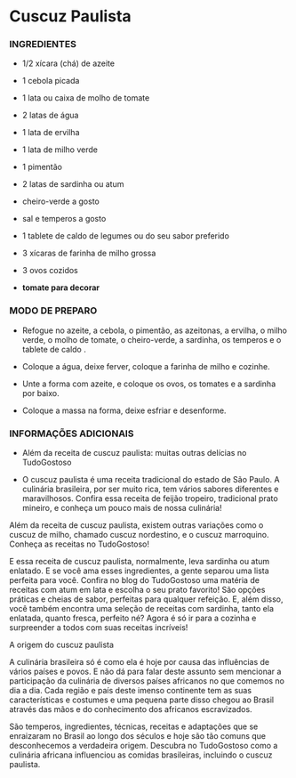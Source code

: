 # Cuscuz Paulista #

### INGREDIENTES ###
- 1/2 xícara (chá) de azeite
- 1 cebola picada
- 1 lata ou caixa de molho de tomate
- 2 latas de água
- 1 lata de ervilha
- 1 lata de milho verde
- 1 pimentão
- 2 latas de sardinha ou atum

- cheiro-verde a gosto
- sal e temperos a gosto

- 1 tablete de caldo de legumes ou do seu sabor preferido
- 3 xícaras de farinha de milho grossa
- 3 ovos cozidos
- **tomate para decorar**
 
 
### MODO DE PREPARO ###

- Refogue no azeite, a cebola, o pimentão, as azeitonas, a ervilha, o milho verde, o molho de tomate, o cheiro-verde, a sardinha, os temperos e o tablete de caldo .

- Coloque a água, deixe ferver, coloque a farinha de milho e cozinhe.

- Unte a forma com azeite, e coloque os ovos, os tomates e a sardinha por baixo.

- Coloque a massa na forma, deixe esfriar e desenforme.

### INFORMAÇÕES ADICIONAIS ###
- Além da receita de cuscuz paulista: muitas outras delícias no TudoGostoso
 

- O cuscuz paulista é uma receita tradicional do estado de São Paulo. A culinária brasileira, por ser muito rica, tem vários sabores diferentes e maravilhosos. Confira essa receita de feijão tropeiro, tradicional prato mineiro, e conheça um pouco mais de nossa culinária!

 

Além da receita de cuscuz paulista, existem outras variações como o cuscuz de milho, chamado cuscuz nordestino, e o cuscuz marroquino. Conheça as receitas no TudoGostoso!

 

E essa receita de cuscuz paulista, normalmente, leva sardinha ou atum enlatado. E se você ama esses ingredientes, a gente separou uma lista perfeita para você. Confira no blog do TudoGostoso uma matéria de receitas com atum em lata e escolha o seu prato favorito! São opções práticas e cheias de sabor, perfeitas para qualquer refeição. E, além disso, você também encontra uma seleção de receitas com sardinha, tanto ela enlatada, quanto fresca, perfeito né? Agora é só ir para a cozinha e surpreender a todos com suas receitas incríveis!

 

A origem do cuscuz paulista
 

A culinária brasileira só é como ela é hoje por causa das influências de vários países e povos. E não dá para falar deste assunto sem mencionar a participação da culinária de diversos países africanos no que comemos no dia a dia. Cada região e país deste imenso continente tem as suas características e costumes e uma pequena parte disso chegou ao Brasil através das mãos e do conhecimento dos africanos escravizados.

 

São temperos, ingredientes, técnicas, receitas e adaptações que se enraizaram no Brasil ao longo dos séculos e hoje são tão comuns que desconhecemos a verdadeira origem. Descubra no TudoGostoso como a culinária africana influenciou as comidas brasileiras, incluindo o cuscuz paulista.